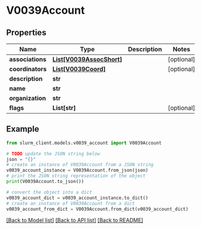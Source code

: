 # V0039Account


## Properties

Name | Type | Description | Notes
------------ | ------------- | ------------- | -------------
**associations** | [**List[V0039AssocShort]**](V0039AssocShort.md) |  | [optional] 
**coordinators** | [**List[V0039Coord]**](V0039Coord.md) |  | [optional] 
**description** | **str** |  | 
**name** | **str** |  | 
**organization** | **str** |  | 
**flags** | **List[str]** |  | [optional] 

## Example

```python
from slurm_client.models.v0039_account import V0039Account

# TODO update the JSON string below
json = "{}"
# create an instance of V0039Account from a JSON string
v0039_account_instance = V0039Account.from_json(json)
# print the JSON string representation of the object
print(V0039Account.to_json())

# convert the object into a dict
v0039_account_dict = v0039_account_instance.to_dict()
# create an instance of V0039Account from a dict
v0039_account_from_dict = V0039Account.from_dict(v0039_account_dict)
```
[[Back to Model list]](../README.md#documentation-for-models) [[Back to API list]](../README.md#documentation-for-api-endpoints) [[Back to README]](../README.md)


